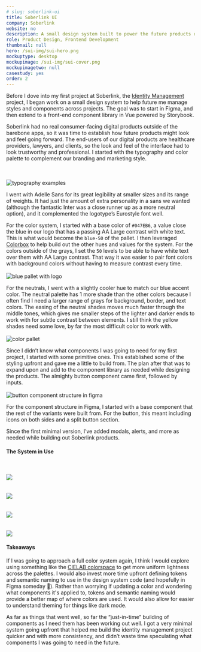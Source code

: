 ```yaml
---
# slug: soberlink-ui
title: Soberlink UI
company: Soberlink
website: no
description: A small design system built to power the future products of Soberlink
role: Product Design, Frontend Development
thumbnail: null
hero: /sui-img/sui-hero.png
mockuptype: desktop
mockupimage: /sui-img/sui-cover.png
mockupimagetwo: null
casestudy: yes
order: 2
---
```


Before I dove into my first project at Soberlink, the [Identity Management](https://id.soberlink.com/) project, I began work on a small design system to help future me manage styles and components across projects. The goal was to start in Figma, and then extend to a front-end component library in Vue powered by Storybook.

Soberlink had no real consumer-facing digital products outside of the barebone apps, so it was time to establish how future products might look and feel going forward. The end-users of our digital products are healthcare providers, lawyers, and clients, so the look and feel of the interface had to look trustworthy and professional. I started with the typography and color palette to complement our branding and marketing style.

<br /><br />
![typography examples](/sui-img/sui-type.png)
<br />

I went with Adelle Sans for its great legibility at smaller sizes and its range of weights. It had just the amount of extra personality in a sans we wanted (although the fantastic Inter was a close runner up as a more neutral option), and it complemented the logotype’s Eurostyle font well.

For the color system, I started with a base color of `#047EB6`, a value close the blue in our logo that has a passing AA Large contrast with white text. This is what would become the `blue-50` of the pallet. I then leveraged [Colorbox](https://colorbox.io/) to help build out the other hues and values for the system. For the colors outside of the grays, I set the `50` levels to be able to have white text over them with AA Large contrast. That way it was easier to pair font colors with background colors without having to measure contrast every time.
<br /><br />
![blue pallet with logo](/sui-img/sui-blue.png)
<br />

For the neutrals, I went with a slightly cooler hue to match our blue accent color. The neutral palette has 1 more shade than the other colors because I often find I need a larger range of grays for background, border, and text colors. The easing of the neutral shades moves much faster through the middle tones, which gives me smaller steps of the lighter and darker ends to work with for subtle contrast between elements. I still think the yellow shades need some love, by far the most difficult color to work with.
<br /><br />
![color pallet](/sui-img/palette-2.png)
<br />

Since I didn’t know what components I was going to need for my first project, I started with some primitive ones. This established some of the styling upfront and gave me a little to build from. The plan after that was to expand upon and add to the component library as needed while designing the products. The almighty button component came first, followed by inputs.
<br /><br />
![button component structure in figma](/sui-img/sui-button-structure.png)
<br />

For the component structure in Figma, I started with a base component that the rest of the variants were built from. For the button, this meant including icons on both sides and a split button section.

Since the first minimal version, I’ve added modals, alerts, and more as needed while building out Soberlink products.

#### The System in Use

<br /><br />
![](/sui-img/sui-in-use-1.png)
<br />
<br /><br />
![](/sui-img/sui-in-use-2.png)
<br />
<br /><br />
![](/sui-img/sui-in-use-4.png)
<br />
<br /><br />
![](/sui-img/sui-in-use-3.png)
<br />

#### Takeaways

If I was going to approach a full color system again, I think I would explore using something like the [CIELAB colorspace](https://wildbit.com/blog/2021/09/16/accessible-palette-stop-using-hsl-for-color-systems) to get more uniform lightness across the palettes. I would also invest more time upfront defining tokens and semantic naming to use in the design system code (and hopefully in Figma someday 🤞). Rather than worrying if updating a color and wondering what components it's applied to, tokens and semantic naming would provide a better map of where colors are used. It would also allow for easier to understand theming for things like dark mode.

As far as things that went well, so far the “just-in-time” building of components as I need them has been working out well. I got a very minimal system going upfront that helped me build the identity management project quicker and with more consistency, and didn’t waste time speculating what components I was going to need in the future.
